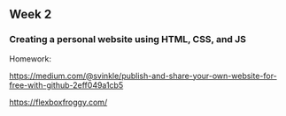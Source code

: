## Week 2
### Creating a personal website using HTML, CSS, and JS

Homework:

https://medium.com/@svinkle/publish-and-share-your-own-website-for-free-with-github-2eff049a1cb5

https://flexboxfroggy.com/
